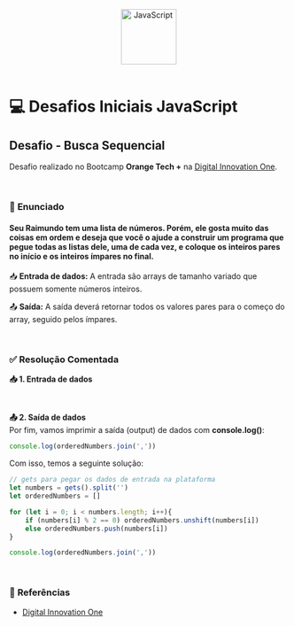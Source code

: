 <div align="center">
  <img alt="JavaScript" height="100" src="https://raw.githubusercontent.com/FortAwesome/Font-Awesome/6.x/svgs/brands/js-square.svg">
</div>

<br>

# 💻 Desafios Iniciais JavaScript

## Desafio - Busca Sequencial
Desafio realizado no Bootcamp **Orange Tech +** na [Digital Innovation One](https://www.dio.me/).

<br>

### 📝 **Enunciado**
#### **Seu Raimundo tem uma lista de números. Porém, ele gosta muito das coisas em ordem e deseja que você o ajude a construir um programa que pegue todas as listas dele, uma de cada vez, e coloque os inteiros pares no início e os inteiros ímpares no final.** 

📥 **Entrada de dados:** A entrada são arrays de tamanho variado que possuem somente números inteiros.

📤 **Saída:** A saída deverá retornar todos os valores pares para o começo do array, seguido pelos ímpares.

<br>

### ✅ **Resolução Comentada**

**📥 1. Entrada de dados**<br>

<br>

**📤 2. Saída de dados**<br>
Por fim, vamos imprimir a saída (output) de dados com **console.log()**:
```javascript
console.log(orderedNumbers.join(','))
```

Com isso, temos a seguinte solução:
```javascript
// gets para pegar os dados de entrada na plataforma
let numbers = gets().split('')
let orderedNumbers = []

for (let i = 0; i < numbers.length; i++){
    if (numbers[i] % 2 == 0) orderedNumbers.unshift(numbers[i])
    else orderedNumbers.push(numbers[i])
}

console.log(orderedNumbers.join(','))
```

<br>

### 🔎 **Referências**
- [Digital Innovation One](https://www.dio.me/)

<br>
